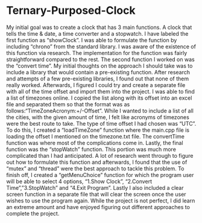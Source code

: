 # Ternary-Purposed-Clock

My initial goal was to create a clock that has 3 main functions. A clock that tells the time & date, a time converter and a stopwatch. I have labeled the first function as “showClock”. I was able to
formulate the function by including “chrono” from the standard library. I was aware of the existence of this function via research. The implementation for the function was fairly straightforward compared to the rest. The second function I worked on was the “convert time”. My initial thoughts on the approach I should take was to include a library that would contain a pre-existing function. After research and attempts of a few pre-existing libraries, I found out that none of them really worked. Afterwards, I figured I could try and create a separate file with all of the time offset and import them into the project. I was able to find a list of timezones online. I copied the list along with its offset into an excel file and separated them so that the format was as follows:“TimeZoneAcronym:+/-Offset”. While I wanted to include a list of all the cities, with the given amount of time, I felt like acronyms of timezones were the best route to take. The type of time offset I had chosen was “UTC”. To do this, I created a “loadTimeZone” function where the main.cpp file is loading the offset I mentioned on the timezone.txt file. The convertTime function was where most of the complications come in. Lastly, the final function was the “stopWatch” function. This portion was much more complicated than I had anticipated. A lot of research went through to figure out how to formulate this function and afterwards, I found that the use of “mutex” and “thread” were the best approach to tackle this problem. To finish off, I created a “getMenuChoice” function for which the program user will be able to select 4 options, “1.Show Clock”, “2.Convert Time”,”3.StopWatch” and “4.Exit Program”. Lastly I also included a clear screen function in a separate file that will clear the screen once the user wishes to use the program again. While the project is not perfect, I did learn an extreme amount and have enjoyed figuring out different approaches to complete the project.

